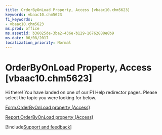 ```yaml
---
title: OrderByOnLoad Property, Access [vbaac10.chm5623]
keywords: vbaac10.chm5623
f1_keywords:
- vbaac10.chm5623
ms.prod: office
ms.assetid: b36025de-3ba2-436e-b129-16762888e8b9
ms.date: 06/08/2017
localization_priority: Normal
---
```



# OrderByOnLoad Property, Access [vbaac10.chm5623]

Hi there! You have landed on one of our F1 Help redirector pages. Please select the topic you were looking for below.

[Form.OrderByOnLoad property (Access)](http://msdn.microsoft.com/library/8acb931e-d0fc-4a17-cd89-1f802af4e4d1%28Office.15%29.aspx)

[Report.OrderByOnLoad property (Access)](http://msdn.microsoft.com/library/28c05775-7090-a699-c7be-8a17b43210b0%28Office.15%29.aspx)

[!include[Support and feedback](~/includes/feedback-boilerplate.md)]